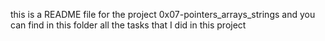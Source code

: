this is a README file for the project 0x07-pointers_arrays_strings and you can find in this folder  all the tasks that I did in this project
